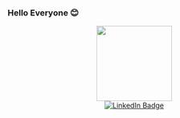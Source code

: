 ### Hello Everyone 😊

<div id="header" align="center">
<img src="https://media.giphy.com/media/aIJDrOomj81MQZz2uO/giphy.gif" Width="150"/>
</div>

<div id="badges"> <div id="header" align="center">
  <a href="https://www.linkedin.com/in/durga-s-406b0a150/">
    <img src="https://img.shields.io/badge/LinkedIn-blue?style=for-the-badge&logo=linkedin&logoColor=white" alt="LinkedIn Badge"/>
  </a>
  </div>

<div id="header" align="center">
<img src="https://komarev.com/ghpvc/?username=Agrudi&style=flat-square&color=blue" alt=""/>
</div>
